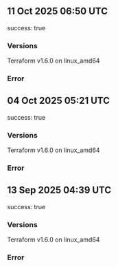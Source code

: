 ## 11 Oct 2025 06:50 UTC

success: true

### Versions

Terraform v1.6.0
on linux_amd64

### Error

## 04 Oct 2025 05:21 UTC

success: true

### Versions

Terraform v1.6.0
on linux_amd64

### Error

## 13 Sep 2025 04:39 UTC

success: true

### Versions

Terraform v1.6.0
on linux_amd64

### Error

